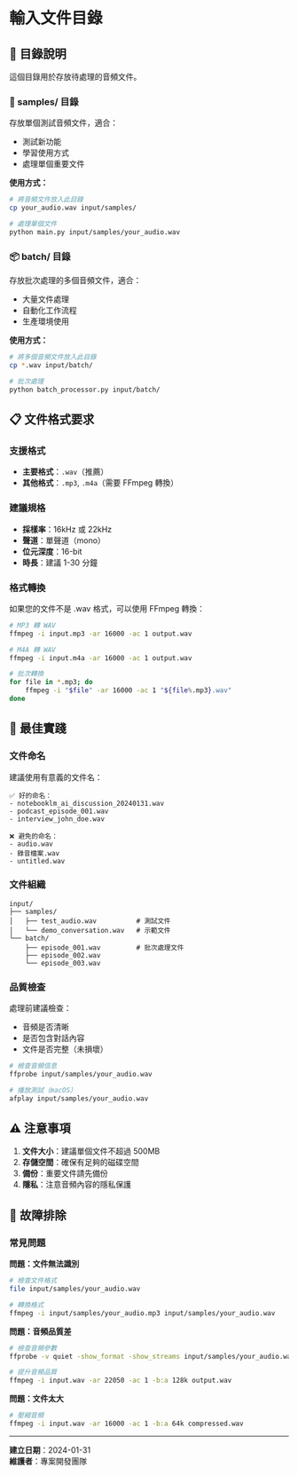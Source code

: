 # 輸入文件目錄

## 📁 目錄說明

這個目錄用於存放待處理的音頻文件。

### 🎵 samples/ 目錄
存放單個測試音頻文件，適合：
- 測試新功能
- 學習使用方式
- 處理單個重要文件

**使用方式：**
```bash
# 將音頻文件放入此目錄
cp your_audio.wav input/samples/

# 處理單個文件
python main.py input/samples/your_audio.wav
```

### 📦 batch/ 目錄
存放批次處理的多個音頻文件，適合：
- 大量文件處理
- 自動化工作流程
- 生產環境使用

**使用方式：**
```bash
# 將多個音頻文件放入此目錄
cp *.wav input/batch/

# 批次處理
python batch_processor.py input/batch/
```

## 📋 文件格式要求

### 支援格式
- **主要格式**：`.wav`（推薦）
- **其他格式**：`.mp3`, `.m4a`（需要 FFmpeg 轉換）

### 建議規格
- **採樣率**：16kHz 或 22kHz
- **聲道**：單聲道（mono）
- **位元深度**：16-bit
- **時長**：建議 1-30 分鐘

### 格式轉換
如果您的文件不是 .wav 格式，可以使用 FFmpeg 轉換：

```bash
# MP3 轉 WAV
ffmpeg -i input.mp3 -ar 16000 -ac 1 output.wav

# M4A 轉 WAV
ffmpeg -i input.m4a -ar 16000 -ac 1 output.wav

# 批次轉換
for file in *.mp3; do
    ffmpeg -i "$file" -ar 16000 -ac 1 "${file%.mp3}.wav"
done
```

## 🎯 最佳實踐

### 文件命名
建議使用有意義的文件名：
```
✅ 好的命名：
- notebooklm_ai_discussion_20240131.wav
- podcast_episode_001.wav
- interview_john_doe.wav

❌ 避免的命名：
- audio.wav
- 錄音檔案.wav
- untitled.wav
```

### 文件組織
```
input/
├── samples/
│   ├── test_audio.wav          # 測試文件
│   └── demo_conversation.wav   # 示範文件
└── batch/
    ├── episode_001.wav         # 批次處理文件
    ├── episode_002.wav
    └── episode_003.wav
```

### 品質檢查
處理前建議檢查：
- 音頻是否清晰
- 是否包含對話內容
- 文件是否完整（未損壞）

```bash
# 檢查音頻信息
ffprobe input/samples/your_audio.wav

# 播放測試（macOS）
afplay input/samples/your_audio.wav
```

## ⚠️ 注意事項

1. **文件大小**：建議單個文件不超過 500MB
2. **存儲空間**：確保有足夠的磁碟空間
3. **備份**：重要文件請先備份
4. **隱私**：注意音頻內容的隱私保護

## 🔧 故障排除

### 常見問題

**問題：文件無法識別**
```bash
# 檢查文件格式
file input/samples/your_audio.wav

# 轉換格式
ffmpeg -i input/samples/your_audio.mp3 input/samples/your_audio.wav
```

**問題：音頻品質差**
```bash
# 檢查音頻參數
ffprobe -v quiet -show_format -show_streams input/samples/your_audio.wav

# 提升音頻品質
ffmpeg -i input.wav -ar 22050 -ac 1 -b:a 128k output.wav
```

**問題：文件太大**
```bash
# 壓縮音頻
ffmpeg -i input.wav -ar 16000 -ac 1 -b:a 64k compressed.wav
```

---

**建立日期**：2024-01-31  
**維護者**：專案開發團隊 